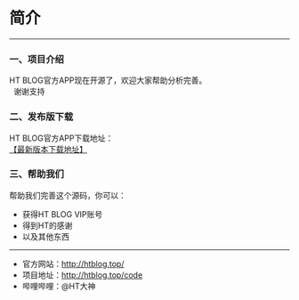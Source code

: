 # 简介
----------------------
### 一、项目介绍
HT BLOG官方APP现在开源了，欢迎大家帮助分析完善。<br>
    谢谢支持
### 二、发布版下载
HT BLOG官方APP下载地址：<br>
[【最新版本下载地址】](http://htblog.top/ "点击此处下载HTBLOG最新APP")  
### 三、帮助我们
帮助我们完善这个源码，你可以：
* 获得HT BLOG VIP账号
* 得到HT的感谢
* 以及其他东西
----------------------
* 官方网站：http://htblog.top/
* 项目地址：http://htblog.top/code
* 哔哩哔哩：@HT大神
